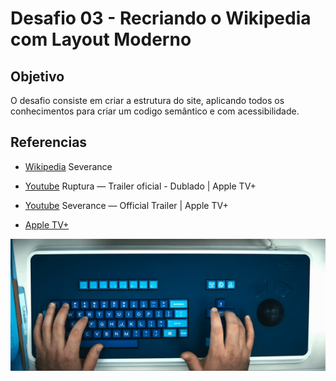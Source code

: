 # Desafio 03 - Recriando o Wikipedia com Layout Moderno





## Objetivo
O desafio consiste em criar a estrutura do site, aplicando todos os conhecimentos para criar um codigo semântico e com acessibilidade.




## Referencias
- [Wikipedia](https://pt.wikipedia.org/wiki/Severance_(s%C3%A9rie_de_televis%C3%A3o)) Severance

- [Youtube](https://www.youtube.com/watch?v=EFjc_qHrnsQ) Ruptura — Trailer oficial - Dublado | Apple TV+ 

- [Youtube](https://www.youtube.com/watch?v=xEQP4VVuyrY) Severance — Official Trailer | Apple TV+

- [Apple TV+](https://tv.apple.com/)




![GIF de um teclado usado na serie Ruptura](/imagens/keyboard.gif)